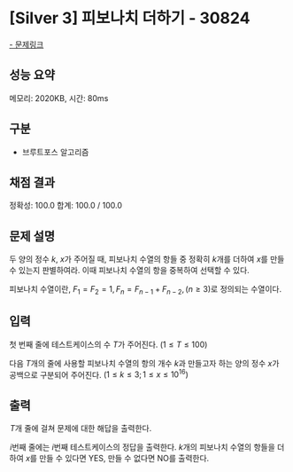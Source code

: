 # [Silver 3] 피보나치 더하기 - 30824

<a href="https://www.acmicpc.net/problem/30824">- 문제링크</a>

## 성능 요약

메모리: 2020KB, 시간: 80ms

## 구분

- 브루트포스 알고리즘

## 채점 결과

정확성: 100.0
합계: 100.0 / 100.0

## 문제 설명

두 양의 정수 $k$, $x$가 주어질 때, 피보나치 수열의 항들 중 정확히 $k$개를 더하여 $x$를 만들 수 있는지 판별하여라. 이때 피보나치 수열의 항을 중복하여 선택할 수 있다.

피보나치 수열이란, $F_1 = F_2 =1, F_n = F_{n-1} + F_{n-2}, (n \geq3)$로 정의되는 수열이다.

## 입력

첫 번째 줄에 테스트케이스의 수 $T$가 주어진다. $(1 \leq T \leq 100)$ 

다음 $T$개의 줄에 사용할 피보나치 수열의 항의 개수 $k$과 만들고자 하는 양의 정수 $x$가 공백으로 구분되어 주어진다. $(1 \leq k \leq 3;\, 1 \leq x \leq 10^{16})$ 

## 출력

 $T$개 줄에 걸쳐 문제에 대한 해답을 출력한다.

 $i$번째 줄에는 $i$번째 테스트케이스의 정답을 출력한다. $k$개의 피보나치 수열의 항들을 더하여 $x$를 만들 수 있다면 YES, 만들 수 없다면 NO를 출력한다.
